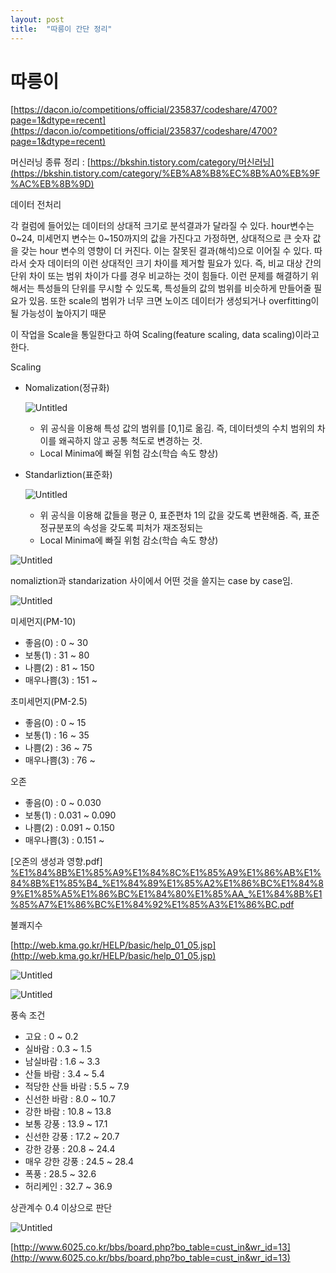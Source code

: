 ```yaml
---
layout: post
title:  "따릉이 간단 정리"
---
```


# 따릉이

[https://dacon.io/competitions/official/235837/codeshare/4700?page=1&dtype=recent](https://dacon.io/competitions/official/235837/codeshare/4700?page=1&dtype=recent)

머신러닝 종류 정리 : [https://bkshin.tistory.com/category/머신러닝](https://bkshin.tistory.com/category/%EB%A8%B8%EC%8B%A0%EB%9F%AC%EB%8B%9D)

데이터 전처리

 각 컬럼에 들어있는 데이터의 상대적 크기로 분석결과가 달라질 수 있다. hour변수는 0~24, 미세먼지 변수는 0~150까지의 값을 가진다고 가정하면, 상대적으로 큰 숫자 값을 갖는 hour 변수의 영향이 더 커진다. 이는 잘못된 결과(해석)으로 이어질 수 있다. 따라서 숫자 데이터의 이런 상대적인 크기 차이를 제거할 필요가 있다. 즉, 비교 대상 간의 단위 차이 또는 범위 차이가 다를 경우 비교하는 것이 힘들다. 이런 문제를 해결하기 위해서는 특성들의 단위를 무시할 수 있도록, 특성들의 값의 범위를 비슷하게 만들어줄 필요가 있음. 또한 scale의 범위가 너무 크면 노이즈 데이터가 생성되거나 overfitting이 될 가능성이 높아지기 때문 

이 작업을 Scale을 통일한다고 하여 Scaling(feature scaling, data scaling)이라고 한다. 

Scaling

- Nomalization(정규화)
    
    ![Untitled](%E1%84%84%E1%85%A1%E1%84%85%E1%85%B3%E1%86%BC%E1%84%8B%E1%85%B5%2021ff3a56d48442fd8a1194c5da15ece9/Untitled.png)
    
    - 위 공식을 이용해 특성 값의 범위를 [0,1]로 옮김. 즉, 데이터셋의 수치 범위의 차이를 왜곡하지 않고 공통 척도로 변경하는 것.
    - Local Minima에 빠질 위험 감소(학습 속도 향상)
- Standarliztion(표준화)
    
    ![Untitled](%E1%84%84%E1%85%A1%E1%84%85%E1%85%B3%E1%86%BC%E1%84%8B%E1%85%B5%2021ff3a56d48442fd8a1194c5da15ece9/Untitled%201.png)
    
    - 위 공식을 이용해 값들을 평균 0, 표준편차 1의 값을 갖도록 변환해줌. 즉, 표준정규분포의 속성을 갖도록 피처가 재조정되는
    - Local Minima에 빠질 위험 감소(학습 속도 향상)

![Untitled](%E1%84%84%E1%85%A1%E1%84%85%E1%85%B3%E1%86%BC%E1%84%8B%E1%85%B5%2021ff3a56d48442fd8a1194c5da15ece9/Untitled%202.png)

nomaliztion과 standarization 사이에서 어떤 것을 쓸지는 case by case임. 

![Untitled](%E1%84%84%E1%85%A1%E1%84%85%E1%85%B3%E1%86%BC%E1%84%8B%E1%85%B5%2021ff3a56d48442fd8a1194c5da15ece9/Untitled%203.png)

미세먼지(PM-10)

- 좋음(0) : 0 ~ 30
- 보통(1) : 31 ~ 80
- 나쁨(2) : 81 ~ 150
- 매우나쁨(3) : 151 ~

초미세먼지(PM-2.5)

- 좋음(0) : 0 ~ 15
- 보통(1) : 16 ~ 35
- 나쁨(2) : 36 ~ 75
- 매우나쁨(3) : 76 ~

오존

- 좋음(0) : 0 ~ 0.030
- 보통(1) : 0.031 ~ 0.090
- 나쁨(2) : 0.091 ~ 0.150
- 매우나쁨(3) : 0.151 ~

[오존의 생성과 영향.pdf]
[%E1%84%8B%E1%85%A9%E1%84%8C%E1%85%A9%E1%86%AB%E1%84%8B%E1%85%B4_%E1%84%89%E1%85%A2%E1%86%BC%E1%84%89%E1%85%A5%E1%86%BC%E1%84%80%E1%85%AA_%E1%84%8B%E1%85%A7%E1%86%BC%E1%84%92%E1%85%A3%E1%86%BC.pdf](https://github.com/seong-hyeon-2/seong-hyeon-2.github.io/files/10738057/E1.84.8B.E1.85.A9.E1.84.8C.E1.85.A9.E1.86.AB.E1.84.8B.E1.85.B4_.E1.84.89.E1.85.A2.E1.86.BC.E1.84.89.E1.85.A5.E1.86.BC.E1.84.80.E1.85.AA_.E1.84.8B.E1.85.A7.E1.86.BC.E1.84.92.E1.85.A3.E1.86.BC.pdf)


불쾌지수

[http://web.kma.go.kr/HELP/basic/help_01_05.jsp](http://web.kma.go.kr/HELP/basic/help_01_05.jsp)

![Untitled](%E1%84%84%E1%85%A1%E1%84%85%E1%85%B3%E1%86%BC%E1%84%8B%E1%85%B5%2021ff3a56d48442fd8a1194c5da15ece9/Untitled%204.png)

![Untitled](%E1%84%84%E1%85%A1%E1%84%85%E1%85%B3%E1%86%BC%E1%84%8B%E1%85%B5%2021ff3a56d48442fd8a1194c5da15ece9/Untitled%205.png)

풍속 조건

- 고요 : 0 ~ 0.2
- 실바람 : 0.3 ~ 1.5
- 남실바람 : 1.6 ~ 3.3
- 산들 바람 : 3.4 ~ 5.4
- 적당한 산들 바람 : 5.5 ~ 7.9
- 신선한 바람 : 8.0 ~ 10.7
- 강한 바람 : 10.8 ~ 13.8
- 보통 강풍 : 13.9 ~ 17.1
- 신선한 강풍 : 17.2 ~ 20.7
- 강한 강풍 : 20.8 ~ 24.4
- 매우 강한 강풍 : 24.5 ~ 28.4
- 폭풍 : 28.5 ~ 32.6
- 허리케인 : 32.7 ~ 36.9

상관계수 0.4 이상으로 판단 

![Untitled](%E1%84%84%E1%85%A1%E1%84%85%E1%85%B3%E1%86%BC%E1%84%8B%E1%85%B5%2021ff3a56d48442fd8a1194c5da15ece9/Untitled%206.png)

[http://www.6025.co.kr/bbs/board.php?bo_table=cust_in&wr_id=13](http://www.6025.co.kr/bbs/board.php?bo_table=cust_in&wr_id=13)
